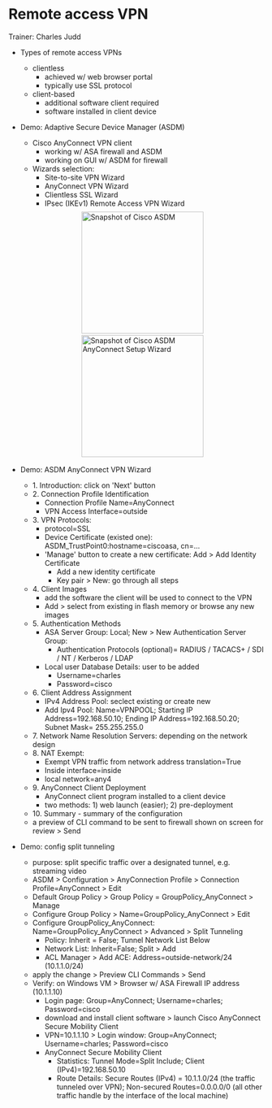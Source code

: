 # Remote access VPN

Trainer: Charles Judd


- Types of remote access VPNs
  - clientless
    - achieved w/ web browser portal
    - typically use SSL protocol
  - client-based
    - additional software client required
    - software installed in client device


- Demo: Adaptive Secure Device Manager (ASDM)
  - Cisco AnyConnect VPN client
    - working w/ ASA firewall and ASDM
    - working on GUI w/ ASDM for firewall
  - Wizards selection: 
    - Site-to-site VPN Wizard
    - AnyConnect VPN Wizard
    - Clientless SSL Wizard
    - IPsec (IKEv1) Remote Access VPN Wizard

  <div style="margin: 0.5em; display: flex; justify-content: center; align-items: center; flex-flow: row wrap;">
    <a href="https://www.plixer.com/blog/cisco-asa-netflow-configuration-using-asdm/" ismap target="_blank">
      <img style="margin: 0.1em;" height=240
        src   = "https://www.plixer.com/wp-content/uploads/2016/07/ASDM-NetFlow-Configuration.png"
        alt   = "Snapshot of Cisco ASDM"
        title = "Snapshot of Cisco ASDM"
      >
    </a>
    <a href="https://bit.ly/3oqt2uY" ismap target="_blank">
      <img style="margin: 0.1em;" height=240
        src   = "https://bit.ly/3ErVAKe"
        alt   = "Snapshot of Cisco ASDM AnyConnect Setup Wizard"
        title = "Snapshot of Cisco ASDM AnyConnect Setup Wizard"
      >
    </a>
  </div>


- Demo: ASDM AnyConnect VPN Wizard
  - 1\. Introduction: click on 'Next' button
  - 2\. Connection Profile Identification
    - Connection Profile Name=AnyConnect
    - VPN Access Interface=outside
  - 3\. VPN Protocols:
    - protocol=SSL
    - Device Certificate (existed one): ASDM_TrustPoint0:hostname=ciscoasa, cn=...
    - 'Manage' button to create a new certificate: Add > Add Identity Certificate
      - Add a new identity certificate
      - Key pair > New: go through all steps
  - 4\. Client Images
    - add the software the client will be used to connect to the VPN
    - Add > select from existing in flash memory or browse any new images
  - 5\. Authentication Methods
    - ASA Server Group: Local; New > New Authentication Server Group: 
      - Authentication Protocols (optional)= RADIUS / TACACS+ / SDI / NT / Kerberos / LDAP
    - Local user Database Details: user to be added
      - Username=charles
      - Password=cisco
  - 6\. Client Address Assignment
    - IPv4 Address Pool: seclect existing or create new
    - Add Ipv4 Pool: Name=VPNPOOL; Starting IP Address=192.168.50.10; Ending IP Address=192.168.50.20; Subnet Mask= 255.255.255.0
  - 7\. Network Name Resolution Servers: depending on the network design
  - 8\. NAT Exempt:
    - Exempt VPN traffic from network address translation=True
    - Inside interface=inside
    - local network=any4
  - 9\. AnyConnect Client Deployment
    - AnyConnect client program installed to a client device
    - two methods: 1) web launch (easier); 2) pre-deployment
  - 10\. Summary - summary of the configuration
  - a preview of CLI command to be sent to firewall shown on screen for review > Send


- Demo: config split tunneling
  - purpose: split specific traffic over a designated tunnel, e.g. streaming video
  - ASDM > Configuration > AnyConnection Profile > Connection Profile=AnyConnect > Edit
  - Default Group Policy > Group Policy = GroupPolicy_AnyConnect > Manage
  - Configure Group Policy > Name=GroupPolicy_AnyConnect > Edit
  - Configure GroupPolicy_AnyConnect: Name=GroupPolicy_AnyConnect > Advanced > Split Tunneling
    - Policy: Inherit = False; Tunnel Network List Below
    - Network List: Inherit=False; Split > Add
    - ACL Manager > Add ACE: Address=outside-network/24 (10.1.1.0/24)
  - apply the change > Preview CLI Commands > Send
  - Verify: on Windows VM > Browser w/ ASA Firewall IP address (10.1.1.10)
    - Login page: Group=AnyConnect; Username=charles; Password=cisco
    - download and install client software > launch Cisco AnyConnect Secure Mobility Client
    - VPN=10.1.1.10 > Login window: Group=AnyConnect; Username=charles; Password=cisco
    - AnyConnect Secure Mobility Client 
      - Statistics: Tunnel Mode=Split Include; Client (IPv4)=192.168.50.10
      - Route Details: Secure Routes (IPv4) = 10.1.1.0/24 (the traffic tunneled over VPN); Non-secured Routes=0.0.0.0/0 (all other traffic handle by the interface of the local machine)



